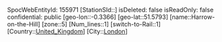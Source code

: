 ﻿---
location: [51.5793,-0.3366]
type: Station
tags:
- geo/Station
- Europe/United_Kingdom/London

---
SpocWebEntityId: 155971
[StationSId::]
isDeleted: false
isReadOnly: false
confidential: public
[geo-lon::-0.3366]
[geo-lat::51.5793]
[name::Harrow-on-the-Hill]
[zone::5]
[Num_lines::1]
[switch-to-Rail::1]
[Country::[United_Kingdom](geo/Continent/Europe/United_Kingdom.md)]
[City::[London](geo/Continent/Europe/United_Kingdom/London.md)]


